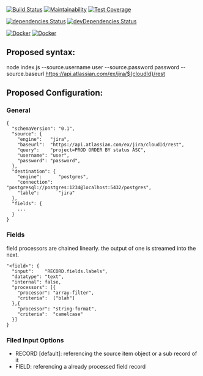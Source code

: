 

[![Build Status](https://travis-ci.org/sbonnick/yasetl.svg?branch=master)](https://travis-ci.org/sbonnick/yasetl)
[![Maintainability](https://api.codeclimate.com/v1/badges/6641534502a1cde6c565/maintainability)](https://codeclimate.com/github/sbonnick/yasetl/maintainability)
[![Test Coverage](https://api.codeclimate.com/v1/badges/6641534502a1cde6c565/test_coverage)](https://codeclimate.com/github/sbonnick/yasetl/test_coverage)

[![dependencies Status](https://david-dm.org/sbonnick/yasetl/status.svg)](https://david-dm.org/sbonnick/yasetl)
[![devDependencies Status](https://david-dm.org/sbonnick/yasetl/dev-status.svg)](https://david-dm.org/sbonnick/yasetl?type=dev)

[![Docker](https://images.microbadger.com/badges/image/sbonnick/yasetl.svg)](https://microbadger.com/images/sbonnick/yasetl)
[![Docker](https://images.microbadger.com/badges/version/sbonnick/yasetl.svg)](https://microbadger.com/images/sbonnick/yasetl)


## Proposed syntax:
node index.js --source.username user --source.password password --source.baseurl https://api.atlassian.com/ex/jira/${cloudId}/rest

## Proposed Configuration:

### General
```
{
  "schemaVersion": "0.1",
  "source": {
    "engine":   "jira",
    "baseurl":  "https://api.atlassian.com/ex/jira/cloudId/rest",
    "query":    "project=PROD ORDER BY status ASC",
    "username": "user",
    "password": "password",
  },
  "destination": {
    "engine":      "postgres",
    "connection":  "postgresql://postgres:1234@localhost:5432/postgres",
    "table":       "jira"
  },
  "fields": {
    ...
  }
}
```

### Fields

field processors are chained linearly. the output of one is streamed into the next.

```
"<field>": {
  "input":    "RECORD.fields.labels",
  "datatype": "text",
  "internal": false,  
  "processors": [{
    "processor": "array-filter",
    "criteria":  ["blah"]
  },{
    "processor": "string-format",
    "criteria":  "camelcase"
  }]
}
```

### Filed Input Options

- RECORD [default]: referencing the source item object or a sub record of it
- FIELD: referencing a already processed field record
